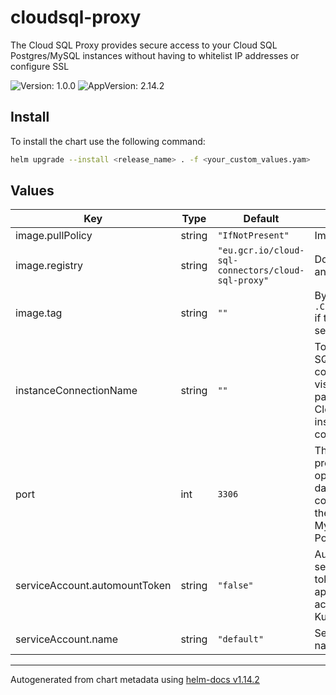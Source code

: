 # cloudsql-proxy

The Cloud SQL Proxy provides secure access to your Cloud SQL Postgres/MySQL instances without having to whitelist IP addresses or configure SSL

![Version: 1.0.0](https://img.shields.io/badge/Version-1.0.0-informational?style=flat-square) ![AppVersion: 2.14.2](https://img.shields.io/badge/AppVersion-2.14.2-informational?style=flat-square)

## Install

To install the chart use the following command:

```bash
helm upgrade --install <release_name> . -f <your_custom_values.yam>
```

## Values

| Key | Type | Default | Description |
|-----|------|---------|-------------|
| image.pullPolicy | string | `"IfNotPresent"` | Image pull policy |
| image.registry | string | `"eu.gcr.io/cloud-sql-connectors/cloud-sql-proxy"` | Docker registry and image name |
| image.tag | string | `""` | By default, it uses `.Chart.AppVersion` if the value is not set. |
| instanceConnectionName | string | `""` | To find your Cloud SQL instance's connection name, visit the detail page of your Cloud SQL instance in the console |
| port | int | `3306` | The port that the proxy should open to listen for database connections from the application. MySQL: `3306`, PostgreSQL: `5432` |
| serviceAccount.automountToken | string | `"false"` | Automount service account token to give the application access to the Kubernetes API |
| serviceAccount.name | string | `"default"` | Service account name |

----------------------------------------------
Autogenerated from chart metadata using [helm-docs v1.14.2](https://github.com/norwoodj/helm-docs/releases/v1.14.2)
